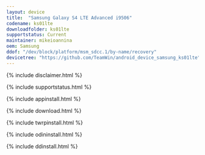 ```yaml
---
layout: device
title:  "Samsung Galaxy S4 LTE Advanced i9506"
codename: ks01lte
downloadfolder: ks01lte
supportstatus: Current
maintainer: mikeioannina
oem: Samsung
ddof: "/dev/block/platform/msm_sdcc.1/by-name/recovery"
devicetree: "https://github.com/TeamWin/android_device_samsung_ks01lte"
---
```


{% include disclaimer.html %}

{% include supportstatus.html %}

{% include appinstall.html %}

{% include download.html %}

{% include twrpinstall.html %}

{% include odininstall.html %}

{% include ddinstall.html %}
